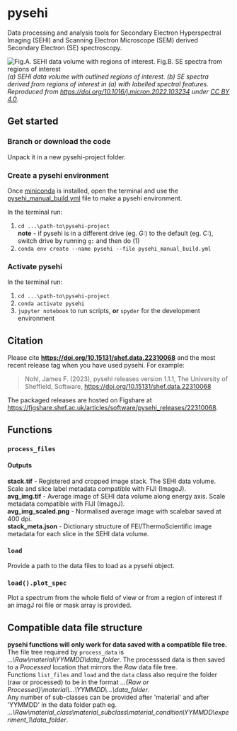 # pysehi
 Data processing and analysis tools for Secondary Electron Hyperspectral Imaging (SEHI) and Scanning Electron Microscope (SEM) derived Secondary Electron (SE) spectroscopy.
 
![Fig.A. SEHI data volume with regions of interest. Fig.B. SE spectra from regions of interest](https://ars.els-cdn.com/content/image/1-s2.0-S0968432822000300-gr2_lrg.jpg?raw=true "Title")
*(a) SEHI data volume with outlined regions of interest. (b) SE spectra derived from regions of interest in (a) with labelled spectral features. Reproduced from https://doi.org/10.1016/j.micron.2022.103234 under [CC BY 4.0](https://creativecommons.org/licenses/by/4.0/)*.

## Get started
### Branch or download the code
Unpack it in a new pysehi-project folder.
### Create a pysehi environment
Once [miniconda](https://docs.conda.io/en/latest/miniconda.html#latest-miniconda-installer-links) is installed, open the terminal and use the [pysehi_manual_build.yml](https://github.com/operandos/pysehi/blob/main/pysehi_manual_build.yml) file to make a pysehi environment.  

In the terminal run: 
 1) ```cd ...\path-to\pysehi-project```  
  **note** - if pysehi is in a different drive (eg. *G:*) to the default (eg. *C:*), switch drive by running `g:` and then do (1)
 2) ```conda env create --name pysehi --file pysehi_manual_build.yml```
### Activate pysehi
In the terminal run:
  1) `cd ...\path-to\pysehi-project`
  2) `conda activate pysehi`
  3) `jupyter notebook` to run scripts, **or** `spyder` for the development environment

## Citation
Please cite **https://doi.org/10.15131/shef.data.22310068** and the most recent release tag when you have used pysehi. For example:  
> Nohl, James F. (2023), pysehi releases version 1.1.1, The University of Sheffield, Software, https://doi.org/10.15131/shef.data.22310068

The packaged releases are hosted on Figshare at https://figshare.shef.ac.uk/articles/software/pysehi_releases/22310068.

## Functions
### `process_files`
#### Outputs
**stack.tif** - Registered and cropped image stack. The SEHI data volume. Scale and slice label metadata compatible with FIJI (ImageJ).  
**avg_img.tif** - Average image of SEHI data volume along energy axis. Scale metadata compatible with FIJI (ImageJ).  
**avg_img_scaled.png** - Normalised average image with scalebar saved at 400 dpi.  
**stack_meta.json** - Dictionary structure of FEI/ThermoScientific image metadata for each slice in the SEHI data volume.  
### `load`
Provide a path to the data files to load as a pysehi object.
### `load().plot_spec`
Plot a spectrum from the whole field of view or from a region of interest if an imagJ roi file or mask array is provided.

## Compatible data file structure
**pysehi functions will only work for data saved with a compatible file tree.**  
The file tree required by `process_data` is *...\Raw\material\YYMMDD\data_folder*. The processsed data is then saved to a *Processed* location that mirrors the *Raw* data file tree.  
Functions `list_files` and `load` and the `data` class also require the folder (raw or processed) to be in the format *...\{Raw or Processed}\material\\...\YYMMDD\\...\data_folder*.  
Any number of sub-classes can be provided after 'material' and after 'YYMMDD' in the data folder path eg. *...\Raw\material_class\material_subclass\material_condition\YYMMDD\experiment_1\data_folder*.  
